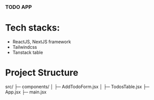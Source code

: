### TODO APP
# Tech stacks:
- ReactJS, NextJS framework
- Tailwindcss
- Tanstack table

# Project Structure
src/
├─ components/
│  ├─ AddTodoForm.jsx
│  ├─ TodosTable.jsx
├─ App.jsx
├─ main.jsx





